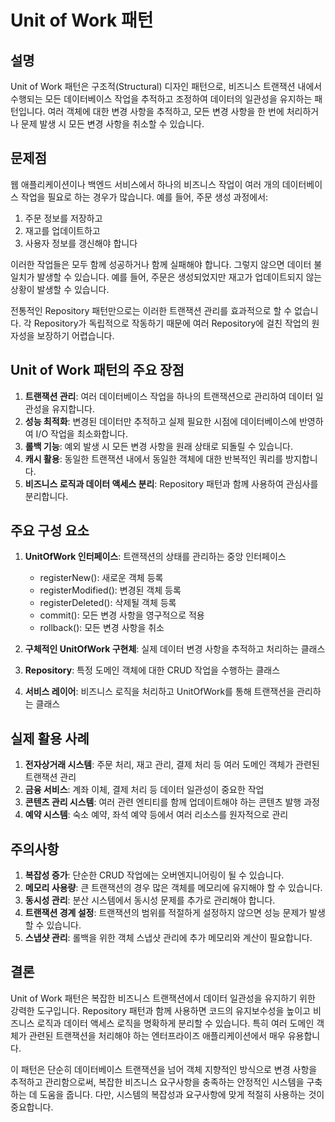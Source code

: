 # Unit of Work 패턴

## 설명
Unit of Work 패턴은 구조적(Structural) 디자인 패턴으로, 비즈니스 트랜잭션 내에서 수행되는 모든 데이터베이스 작업을 추적하고 조정하여 데이터의 일관성을 유지하는 패턴입니다. 여러 객체에 대한 변경 사항을 추적하고, 모든 변경 사항을 한 번에 처리하거나 문제 발생 시 모든 변경 사항을 취소할 수 있습니다.

## 문제점
웹 애플리케이션이나 백엔드 서비스에서 하나의 비즈니스 작업이 여러 개의 데이터베이스 작업을 필요로 하는 경우가 많습니다. 예를 들어, 주문 생성 과정에서:

1. 주문 정보를 저장하고
2. 재고를 업데이트하고
3. 사용자 정보를 갱신해야 합니다

이러한 작업들은 모두 함께 성공하거나 함께 실패해야 합니다. 그렇지 않으면 데이터 불일치가 발생할 수 있습니다. 예를 들어, 주문은 생성되었지만 재고가 업데이트되지 않는 상황이 발생할 수 있습니다.

전통적인 Repository 패턴만으로는 이러한 트랜잭션 관리를 효과적으로 할 수 없습니다. 각 Repository가 독립적으로 작동하기 때문에 여러 Repository에 걸친 작업의 원자성을 보장하기 어렵습니다.

## Unit of Work 패턴의 주요 장점

1. **트랜잭션 관리**: 여러 데이터베이스 작업을 하나의 트랜잭션으로 관리하여 데이터 일관성을 유지합니다.
2. **성능 최적화**: 변경된 데이터만 추적하고 실제 필요한 시점에 데이터베이스에 반영하여 I/O 작업을 최소화합니다.
3. **롤백 기능**: 예외 발생 시 모든 변경 사항을 원래 상태로 되돌릴 수 있습니다.
4. **캐시 활용**: 동일한 트랜잭션 내에서 동일한 객체에 대한 반복적인 쿼리를 방지합니다.
5. **비즈니스 로직과 데이터 액세스 분리**: Repository 패턴과 함께 사용하여 관심사를 분리합니다.

## 주요 구성 요소

1. **UnitOfWork 인터페이스**: 트랜잭션의 상태를 관리하는 중앙 인터페이스
    - registerNew(): 새로운 객체 등록
    - registerModified(): 변경된 객체 등록
    - registerDeleted(): 삭제될 객체 등록
    - commit(): 모든 변경 사항을 영구적으로 적용
    - rollback(): 모든 변경 사항을 취소

2. **구체적인 UnitOfWork 구현체**: 실제 데이터 변경 사항을 추적하고 처리하는 클래스

3. **Repository**: 특정 도메인 객체에 대한 CRUD 작업을 수행하는 클래스

4. **서비스 레이어**: 비즈니스 로직을 처리하고 UnitOfWork를 통해 트랜잭션을 관리하는 클래스

## 실제 활용 사례

1. **전자상거래 시스템**: 주문 처리, 재고 관리, 결제 처리 등 여러 도메인 객체가 관련된 트랜잭션 관리
2. **금융 서비스**: 계좌 이체, 결제 처리 등 데이터 일관성이 중요한 작업
3. **콘텐츠 관리 시스템**: 여러 관련 엔티티를 함께 업데이트해야 하는 콘텐츠 발행 과정
4. **예약 시스템**: 숙소 예약, 좌석 예약 등에서 여러 리소스를 원자적으로 관리

## 주의사항

1. **복잡성 증가**: 단순한 CRUD 작업에는 오버엔지니어링이 될 수 있습니다.
2. **메모리 사용량**: 큰 트랜잭션의 경우 많은 객체를 메모리에 유지해야 할 수 있습니다.
3. **동시성 관리**: 분산 시스템에서 동시성 문제를 추가로 관리해야 합니다.
4. **트랜잭션 경계 설정**: 트랜잭션의 범위를 적절하게 설정하지 않으면 성능 문제가 발생할 수 있습니다.
5. **스냅샷 관리**: 롤백을 위한 객체 스냅샷 관리에 추가 메모리와 계산이 필요합니다.

## 결론
Unit of Work 패턴은 복잡한 비즈니스 트랜잭션에서 데이터 일관성을 유지하기 위한 강력한 도구입니다. Repository 패턴과 함께 사용하면 코드의 유지보수성을 높이고 비즈니스 로직과 데이터 액세스 로직을 명확하게 분리할 수 있습니다. 특히 여러 도메인 객체가 관련된 트랜잭션을 처리해야 하는 엔터프라이즈 애플리케이션에서 매우 유용합니다.

이 패턴은 단순히 데이터베이스 트랜잭션을 넘어 객체 지향적인 방식으로 변경 사항을 추적하고 관리함으로써, 복잡한 비즈니스 요구사항을 충족하는 안정적인 시스템을 구축하는 데 도움을 줍니다. 다만, 시스템의 복잡성과 요구사항에 맞게 적절히 사용하는 것이 중요합니다.